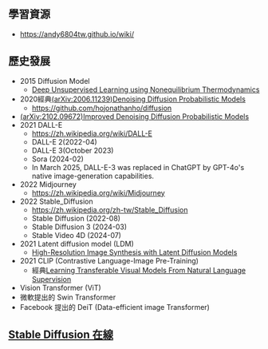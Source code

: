 ## 學習資源
- https://andy6804tw.github.io/wiki/
## 歷史發展
- 2015 Diffusion Model
  - [Deep Unsupervised Learning using Nonequilibrium Thermodynamics](https://proceedings.mlr.press/v37/sohl-dickstein15.pdf)
- 2020經典[(arXiv:2006.11239)Denoising Diffusion Probabilistic Models](https://arxiv.org/abs/2006.11239)
  - https://github.com/hojonathanho/diffusion 
- [(arXiv:2102.09672)Improved Denoising Diffusion Probabilistic Models](https://arxiv.org/abs/2102.09672)
- 2021 DALL-E
  - https://zh.wikipedia.org/wiki/DALL-E
  - DALL-E 2(2022-04)
  - DALL-E 3(October 2023)
  - Sora (2024-02)
  - In March 2025, DALL-E-3 was replaced in ChatGPT by GPT-4o's native image-generation capabilities.
- 2022 Midjourney
  - https://zh.wikipedia.org/wiki/Midjourney 
- 2022 Stable_Diffusion
  - https://zh.wikipedia.org/zh-tw/Stable_Diffusion
  - Stable Diffusion (2022-08)
  - Stable Diffusion 3 (2024-03)
  - Stable Video 4D (2024-07)
- 2021 Latent diffusion model (LDM)
  - [High-Resolution Image Synthesis with Latent Diffusion Models](https://arxiv.org/abs/2112.10752) 
- 2021 CLIP (Contrastive Language-Image Pre-Training)
  - 經典[Learning Transferable Visual Models From Natural Language Supervision](https://arxiv.org/abs/2103.00020) 
- Vision Transformer (ViT)
- 微軟提出的 Swin Transformer
- Facebook 提出的 DeiT (Data-efficient image Transformer) 

## [Stable Diffusion 在線](https://stablediffusionweb.com/zh-tw)

